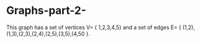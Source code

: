 # Graphs-part-2-
This graph has a set of vertices V= { 1,2,3,4,5} and a set of edges E= { (1,2),(1,3),(2,3),(2,4),(2,5),(3,5),(4,50 }.
